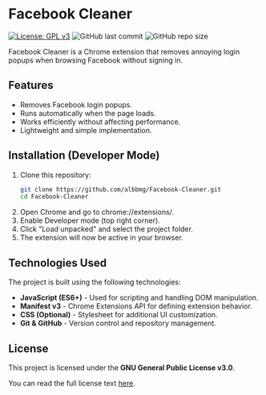 # Facebook Cleaner

[![License: GPL v3](https://img.shields.io/badge/License-GPLv3-blue.svg)](https://www.gnu.org/licenses/gpl-3.0)
![GitHub last commit](https://img.shields.io/github/last-commit/albbmg/Facebook-Cleaner)
![GitHub repo size](https://img.shields.io/github/repo-size/albbmg/Facebook-Cleaner)

Facebook Cleaner is a Chrome extension that removes annoying login popups when browsing Facebook without signing in.

## Features
- Removes Facebook login popups.
- Runs automatically when the page loads.
- Works efficiently without affecting performance.
- Lightweight and simple implementation.


## Installation (Developer Mode)
1. Clone this repository:
   ```sh
   git clone https://github.com/albbmg/Facebook-Cleaner.git
   cd Facebook-Cleaner
2. Open Chrome and go to chrome://extensions/.
3. Enable Developer mode (top right corner).
4. Click "Load unpacked" and select the project folder.
5. The extension will now be active in your browser.

## Technologies Used

The project is built using the following technologies:

- **JavaScript (ES6+)** - Used for scripting and handling DOM manipulation.
- **Manifest v3** - Chrome Extensions API for defining extension behavior.
- **CSS (Optional)** - Stylesheet for additional UI customization.
- **Git & GitHub** - Version control and repository management.

## License

This project is licensed under the **GNU General Public License v3.0**.

You can read the full license text [here](https://www.gnu.org/licenses/gpl-3.0.en.html).
